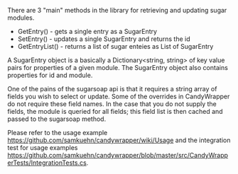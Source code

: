 There are 3 "main" methods in the library for retrieving and updating sugar modules.

* GetEntry() - gets a single entry as a SugarEntry
* SetEntry() - updates a single SugarEntry and returns the id
* GetEntryList() - returns a list of sugar enteies as List of SugarEntry

A SugarEntry object is a basically a Dictionary<string, string> of key value pairs for properties of a given module. The SugarEntry object also contains properties for id and module.

One of the pains of the sugarsoap api is that it requires a string array of fields you wish to select or update. Some of the overrides in CandyWrapper do not require these field names. In the case that you do not supply the fields, the module is queried for all fields; this field list is then cached and passed to the sugarsoap method.

Please refer to the usage example https://github.com/samkuehn/candywrapper/wiki/Usage and the integration test for usage examples https://github.com/samkuehn/candywrapper/blob/master/src/CandyWrapperTests/IntegrationTests.cs.